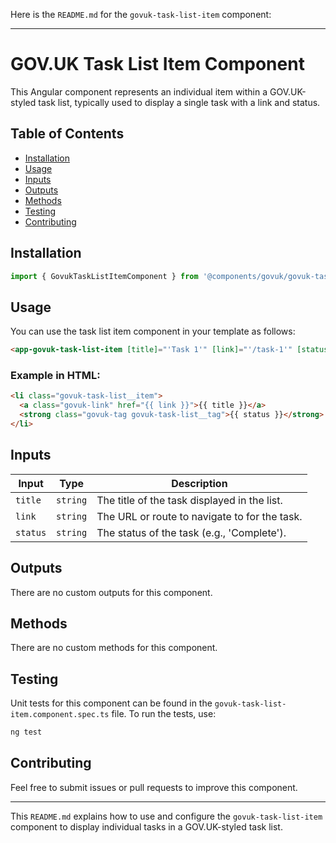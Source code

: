Here is the `README.md` for the `govuk-task-list-item` component:

---

# GOV.UK Task List Item Component

This Angular component represents an individual item within a GOV.UK-styled task list, typically used to display a single task with a link and status.

## Table of Contents

- [Installation](#installation)
- [Usage](#usage)
- [Inputs](#inputs)
- [Outputs](#outputs)
- [Methods](#methods)
- [Testing](#testing)
- [Contributing](#contributing)

## Installation

```typescript
import { GovukTaskListItemComponent } from '@components/govuk/govuk-task-list-item/govuk-task-list-item.component';
```

## Usage

You can use the task list item component in your template as follows:

```html
<app-govuk-task-list-item [title]="'Task 1'" [link]="'/task-1'" [status]="'Complete'"></app-govuk-task-list-item>
```

### Example in HTML:

```html
<li class="govuk-task-list__item">
  <a class="govuk-link" href="{{ link }}">{{ title }}</a>
  <strong class="govuk-tag govuk-task-list__tag">{{ status }}</strong>
</li>
```

## Inputs

| Input    | Type     | Description                                   |
| -------- | -------- | --------------------------------------------- |
| `title`  | `string` | The title of the task displayed in the list.  |
| `link`   | `string` | The URL or route to navigate to for the task. |
| `status` | `string` | The status of the task (e.g., 'Complete').    |

## Outputs

There are no custom outputs for this component.

## Methods

There are no custom methods for this component.

## Testing

Unit tests for this component can be found in the `govuk-task-list-item.component.spec.ts` file. To run the tests, use:

```bash
ng test
```

## Contributing

Feel free to submit issues or pull requests to improve this component.

---

This `README.md` explains how to use and configure the `govuk-task-list-item` component to display individual tasks in a GOV.UK-styled task list.
